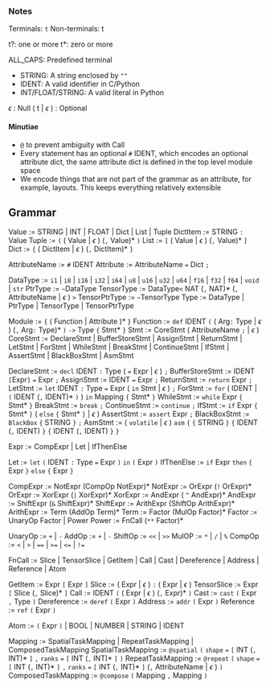 ### Notes
Terminals: `t`
Non-terminals: t

t?: one or more
t*: zero or more

ALL_CAPS: Predefined terminal
- STRING: A string enclosed by `""`
- IDENT: A valid identifier in C/Python
- INT/FLOAT/STRING: A valid literal in Python

$\epsilon$ : Null
( t | $\epsilon$ ) : Optional

#### Minutiae
- `@` to prevent ambiguity with Call
- Every statement has an optional `#` IDENT, which encodes an optional attribute dict, the same attribute dict is defined in the top level module space
- We encode things that are not part of the grammar as an attribute, for example, layouts. This keeps everything relatively extensible

## Grammar
Value := STRING | INT | FLOAT | Dict | List | Tuple
DictItem := STRING `:` Value
Tuple := `(` ( Value | $\epsilon$ ) (`,` Value)\* `)`
List := `[` ( Value | $\epsilon$ ) (`,` Value)\* `]`
Dict := `{` ( DictItem | $\epsilon$ ) (`,` DictItem)\* `}`

AttributeName := `#` IDENT
Attribute := AttributeName `=` Dict `;`

DataType := `i1` | `i8` | `i16` | `i32` | `i64` | `u8` | `u16` | `u32` | `u64` | `f16` | `f32` | `f64` | `void` | `str`
PtrType := `~`DataType
TensorType := DataType`<` NAT (`,` NAT)\* (`,` AttributeName | $\epsilon$ ) `>`
TensorPtrType := `~`TensorType
Type := DataType | PtrType | TensorType | TensorPtrType

Module := `{` ( Function | Attribute )\* `}` 
Function := `def` IDENT `(` ( Arg`:` Type | $\epsilon$ ) (`,` Arg`:` Type)\* `)` `->` Type `{` Stmt* `}`
Stmt := CoreStmt ( AttributeName `;` | $\epsilon$ )
CoreStmt := DeclareStmt 
		| BufferStoreStmt 
		| AssignStmt 
		| ReturnStmt 
		| LetStmt 
		| ForStmt 
		| WhileStmt
		| BreakStmt
		| ContinueStmt
		| IfStmt
		| AssertStmt
		| BlackBoxStmt
		| AsmStmt

DeclareStmt := `decl` IDENT `:` Type ( `=` Expr | $\epsilon$ ) `;`
BufferStoreStmt := IDENT `[`Expr`]` `=` Expr `;`
AssignStmt := IDENT `=` Expr `;`
ReturnStmt := `return` Expr `;`
LetStmt := `let` IDENT `:` Type `=` Expr  ( `in` Stmt | $\epsilon$ ) `;`
ForStmt := `for` ( IDENT | `(` IDENT (`,` IDENT)\* `)` ) `in` Mapping `{` Stmt* `}`
WhileStmt := `while` Expr `{` Stmt* `}`
BreakStmt := `break` `;`
ContinueStmt := `continue` `;`
IfStmt := `if` Expr `{` Stmt* `}` ( `else` `{` Stmt* `}` | $\epsilon$ )
AssertStmt := `assert` Expr `;`
BlackBoxStmt := `BlackBox` `{` STRING `}` `;`
AsmStmt := ( `volatile` | $\epsilon$ ) `asm` `{` `{` STRING `}` `{` IDENT (`,` IDENT) `}` `{` IDENT (`,` IDENT) `}` `}`


Expr := CompExpr | Let | IfThenElse

Let := `let` `(` IDENT `:` Type `=` Expr `)` `in` `(` Expr `)`
IfThenElse := `if` Expr `then` `{` Expr `}` `else` `{` Expr `}`

CompExpr := NotExpr (CompOp NotExpr)\*
NotExpr := OrExpr (`!` OrExpr)\*
OrExpr := XorExpr (`|` XorExpr)\*
XorExpr := AndExpr ( `^` AndExpr)\*
AndExpr := ShiftExpr (`&` ShiftExpr)\*
ShiftExpr := ArithExpr (ShiftOp ArithExpr)\*
ArithExpr := Term (AddOp Term)\*
Term := Factor (MulOp Factor)\*
Factor := UnaryOp Factor | Power
Power := FnCall (`**` Factor)\*

UnaryOp := `+` | `-`
AddOp := `+` | `-`
ShiftOp := `<<` | `>>`
MulOP := `*` | `/` | `%`
CompOp := `<` | `>` | `==` | `>=` | `<=` | `!=`

FnCall := Slice
		| TensorSlice
		| GetItem
		| Call
		| Cast
		| Dereference
		| Address
		| Reference
		| Atom

GetItem := Expr `[` Expr `]`
Slice := ( Expr | $\epsilon$ ) `:` ( Expr | $\epsilon$ )
TensorSlice := Expr `[` Slice (`,` Slice)\* `]`
Call := IDENT `(` ( Expr | $\epsilon$ ) (`,` Expr)\* `)`
Cast := `cast` `(` Expr  `,` Type `)`
Dereference := `deref` `(` Expr `)`
Address := `addr` `(` Expr `)`
Reference := `ref` `(` Expr `)`

Atom := `(` Expr `)`
	| BOOL
	| NUMBER
	| STRING
	| IDENT


Mapping := SpatialTaskMapping | RepeatTaskMapping | ComposedTaskMapping
SpatialTaskMapping := `@spatial` `(` `shape` `=` `[` INT (`,` INT)\* `]` `,` `ranks` `=` `[` INT (`,` INT)\* `]` `)`
RepeatTaskMapping := `@repeat` `(` `shape` `=` `[` INT (`,` INT)\* `]` `,` `ranks` `=` `[` INT (`,` INT)\* `]` (`,` AttributeName | $\epsilon$ ) `)`
ComposedTaskMapping := `@compose` `(` Mapping `,` Mapping `)`

